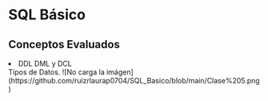 <h1>SQL Básico</h1>
<h2>Conceptos Evaluados</h2>
<li>DDL DML y DCL </li> 
  Tipos de Datos. 
![No carga la imágen](https://github.com/ruizrlaurap0704/SQL_Basico/blob/main/Clase%205.png)


